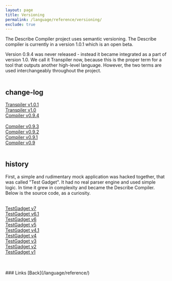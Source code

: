 ```yaml
---
layout: page
title: Versioning
permalink: /language/reference/versioning/
exclude: true
---
```


The Describe Compiler project uses semantic versioning. The Describe compiler is currently in a version 1.0.1 which is an open beta.<br>

Version 0.9.4 was never released - instead it became integrated as a part of version 1.0. We call it Transpiler now, because this is the proper term for a tool that outputs another high-level language. However, the two terms are used interchangeably throughout the project.<br><br>

## change-log
[Transpiler v1.0.1](/language/reference/versioning/v101/transpiler101/)<br>
[Transpiler v1.0](/language/reference/versioning/v10/transpiler10/)<br>
[Compiler v0.9.4](/language/reference/versioning/v094/compiler094/)<br>
<br>
[Compiler v0.9.3](/language/reference/versioning/v093/compiler093/)<br>
[Compiler v0.9.2](/language/reference/versioning/v092/compiler092/)<br>
[Compiler v0.9.1](/language/reference/versioning/v091/compiler091/)<br>
[Compiler v0.9](/language/reference/versioning/v09/compiler09/)<br><br>


## history
First, a simple and rudimentary mock application was hacked together, that was called "Test Gadget". It had no real parser engine and used simple logic. In time it grew in complexity and became the Describe Compiler. Below is the source code, as a curiosity.<br><br>

[TestGadget v7](/language/reference/versioning/test-gadget/test-gadget-v7/)<br>
[TestGadget v6.1](/language/reference/versioning/test-gadget/test-gadget-v61/)<br>
[TestGadget v6](/language/reference/versioning/test-gadget/test-gadget-v6/)<br>
[TestGadget v5](/language/reference/versioning/test-gadget/test-gadget-v5/)<br>
[TestGadget v4.1](/language/reference/versioning/test-gadget/test-gadget-v41/)<br>
[TestGadget v4](/language/reference/versioning/test-gadget/test-gadget-v4/)<br>
[TestGadget v3](/language/reference/versioning/test-gadget/test-gadget-v3/)<br>
[TestGadget v2](/language/reference/versioning/test-gadget/test-gadget-v2/)<br>
[TestGadget v1](/language/reference/versioning/test-gadget/test-gadget-v1/)<br><br>

<br>
### Links
[Back](/language/reference/)